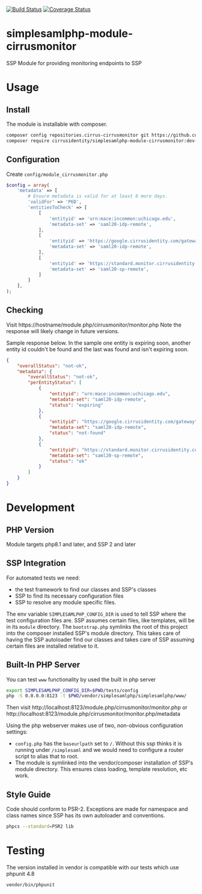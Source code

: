 [![Build Status](https://travis-ci.org/cirrusidentity/simplesamlphp-module-cirrusmonitor.svg?branch=master)](https://travis-ci.org/cirrusidentity/simplesamlphp-module-cirrusmonitor)
[![Coverage Status](https://coveralls.io/repos/github/cirrusidentity/simplesamlphp-module-cirrusmonitor/badge.svg?branch=master)](https://coveralls.io/github/cirrusidentity/simplesamlphp-module-cirrusmonitor?branch=master)
# simplesamlphp-module-cirrusmonitor
SSP Module for providing monitoring endpoints to SSP

# Usage

## Install

The module is installable with composer.

```bash
composer config repositories.cirrus-cirrusmonitor git https://github.com/cirrusidentity/simplesamlphp-module-cirrusmonitor
composer require cirrusidentity/simplesamlphp-module-cirrusmonitor:dev-master
```

## Configuration

Create `config/module_cirrusmonitor.php`

```php
$config = array(
    'metadata' => [
        # Ensure metadata is valid for at least 6 more days.
        'validFor' => 'P6D',
        'entitiesToCheck' => [
            [
                'entityid' => 'urn:mace:incommon:uchicago.edu',
                'metadata-set' => 'saml20-idp-remote',
            ],
            [
                'entityid' => 'https://google.cirrusidentity.com/gateway',
                'metadata-set' => 'saml20-idp-remote',
            ],
            [
                'entityid' => 'https://standard.monitor.cirrusidentity.com',
                'metadata-set' => 'saml20-sp-remote',
            ]
        ]
    ],
);
```
## Checking

Visit https://hostname/module.php/cirrusmonitor/monitor.php
Note the response will likely change in future versions.

Sample response below. In the sample one entity is expiring soon, another entity id couldn't be found and the last was found and isn't expiring soon.

```json
{
    "overallStatus": "not-ok",
    "metadata": {
        "overallStatus": "not-ok",
        "perEntityStatus": [
            {
                "entityid": "urn:mace:incommon:uchicago.edu",
                "metadata-set": "saml20-idp-remote",
                "status": "expiring"
            },
            {
                "entityid": "https://google.cirrusidentity.com/gateway",
                "metadata-set": "saml20-idp-remote",
                "status": "not-found"
            },
            {
                "entityid": "https://standard.monitor.cirrusidentity.com",
                "metadata-set": "saml20-sp-remote",
                "status": "ok"
            }
        ]
    }
}
```
# Development

## PHP Version

Module targets php8.1 and later, and SSP 2 and later

## SSP Integration

For automated tests we need:
 * the test framework to find our classes and SSP's classes
 * SSP to find its necessary configuration files
 * SSP to resolve any module specific files.

The env variable `SIMPLESAMLPHP_CONFIG_DIR` is used to tell SSP where the test configuration files are.
SSP assumes certain files, like templates, will be in its `module` directory. The `bootstrap.php` symlinks the root of this project
into the composer installed SSP's module directory. This takes care of having the SSP autoloader find our classes and takes care of SSP
assuming certain files are installed relative to it.

## Built-In PHP Server

You can test `www` functionality by used the built in php server

```bash
export SIMPLESAMLPHP_CONFIG_DIR=$PWD/tests/config
php -S 0.0.0.0:8123 -t $PWD/vendor/simplesamlphp/simplesamlphp/www/
```

Then visit http://localhost:8123/module.php/cirrusmonitor/monitor.php or http://localhost:8123/module.php/cirrusmonitor/monitor.php/metadata 

Using the php webserver makes use of two, non-obvious configuration settings: 

* `config.php` has the `baseurlpath` set to `/`. Without this ssp thinks it is running under `/simplesaml` and we would need to configure a router script to alias that to root.
* The module is symlinked into the vendor/composer installation of SSP's module directory. This ensures class loading, template resolution, etc work.

## Style Guide

Code should conform to PSR-2. Exceptions are made for namespace and class names since SSP has its own autoloader and conventions.

```bash
phpcs --standard=PSR2 lib
```

# Testing

The version installed in vendor is compatible with our tests which use phpunit 4.8

`vendor/bin/phpunit`

